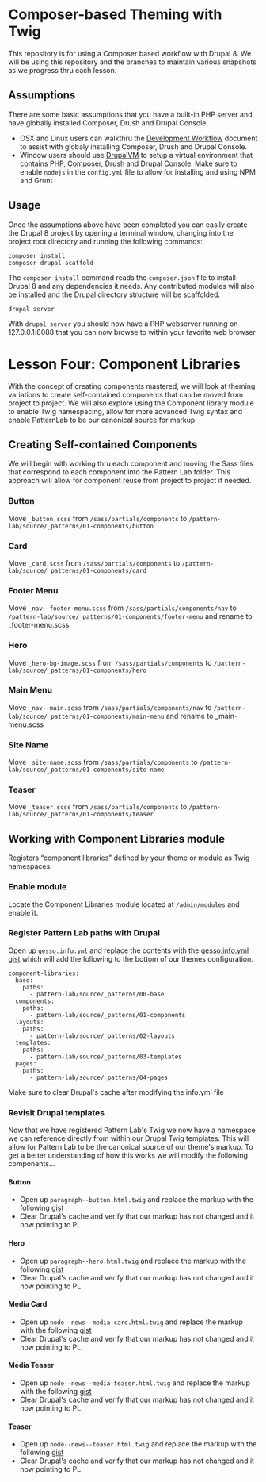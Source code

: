 # Composer-based Theming with Twig
This repository is for using a Composer based workflow with Drupal 8.  We will be using this repository and the branches to maintain various snapshots as we progress thru each lesson.

## Assumptions
There are some basic assumptions that you have a built-in PHP server and have globally installed Composer, Drush and Drupal Console.
- OSX and Linux users can walkthru the [Development Workflow](https://github.com/chazchumley/component-training/blob/master/docs/developer-workflow.pdf) document to assist with globaly installing Composer, Drush and Drupal Console.
- Window users should use [DrupalVM](https://www.drupalvm.com/) to setup a virtual environment that contains PHP, Composer, Drush and Drupal Console.  Make sure to enable `nodejs` in the `config.yml` file to allow for installing and using NPM and Grunt

## Usage
Once the assumptions above have been completed you can easily create the Drupal 8 project by opening a terminal window, changing into the project root directory and running the following commands:

```
composer install
composer drupal-scaffold
```
The `composer install` command reads the `composer.json` file to install Drupal 8 and any dependencies it needs.  Any contributed modules will also be installed and the Drupal directory structure will be scaffolded.

```
drupal server
```
With `drupal server` you should now have a PHP webserver running on 127.0.0.1:8088 that you can now browse to within your favorite web browser.

# Lesson Four: Component Libraries
With the concept of creating components mastered, we will look at theming variations to create self-contained components that can be moved from project to project.  We will also explore using the Component library module to enable Twig namespacing, allow for more advanced Twig syntax and enable PatternLab to be our canonical source for markup.

## Creating Self-contained Components
We will begin with working thru each component and moving the Sass files that correspond to each component into the Pattern Lab folder.  This approach will allow for component reuse from project to project if needed.

### Button
Move `_button.scss` from `/sass/partials/components` to `/pattern-lab/source/_patterns/01-components/button`
### Card
Move `_card.scss` from `/sass/partials/components` to `/pattern-lab/source/_patterns/01-components/card`
### Footer Menu
Move `_nav--footer-menu.scss` from `/sass/partials/components/nav` to `/pattern-lab/source/_patterns/01-components/footer-menu` and rename to _footer-menu.scss
### Hero
Move `_hero-bg-image.scss` from `/sass/partials/components` to `/pattern-lab/source/_patterns/01-components/hero`
### Main Menu
Move `_nav--main.scss` from `/sass/partials/components/nav` to `/pattern-lab/source/_patterns/01-components/main-menu` and rename to _main-menu.scss
### Site Name
Move `_site-name.scss` from `/sass/partials/components` to `/pattern-lab/source/_patterns/01-components/site-name`
### Teaser
Move `_teaser.scss` from `/sass/partials/components` to `/pattern-lab/source/_patterns/01-components/teaser`

## Working with Component Libraries module
Registers “component libraries” defined by your theme or module as Twig namespaces.
### Enable module
Locate the Component Libraries module located at `/admin/modules` and enable it.
### Register Pattern Lab paths with Drupal
Open up `gesso.info.yml` and replace the contents with the [gesso.info.yml gist](https://gist.github.com/chazchumley/c38923ca1a4d0b4662ed0f76f288d368) which will add the following to the bottom of our themes configuration.
```
component-libraries:
  base:
    paths:
      - pattern-lab/source/_patterns/00-base
  components:
    paths:
      - pattern-lab/source/_patterns/01-components
  layouts:
    paths:
      - pattern-lab/source/_patterns/02-layouts
  templates:
    paths:
      - pattern-lab/source/_patterns/03-templates
  pages:
    paths:
      - pattern-lab/source/_patterns/04-pages
```
Make sure to clear Drupal's cache after modifying the info.yml file

### Revisit Drupal templates
Now that we have registered Pattern Lab's Twig we now have a namespace we can reference directly from within our Drupal Twig templates.  This will allow for Pattern Lab to be the canonical source of our theme's markup.  To get a better understanding of how this works we will modify the following components...

#### Button
- Open up `paragraph--button.html.twig` and replace the markup with the following [gist](https://gist.github.com/chazchumley/89de44dd1ee8f04e4ef018e8f36f8c14)
- Clear Drupal's cache and verify that our markup has not changed and it now pointing to PL

#### Hero
- Open up `paragraph--hero.html.twig` and replace the markup with the following [gist](https://gist.github.com/chazchumley/33d33b8b353314b8a097c909318f32c4)
- Clear Drupal's cache and verify that our markup has not changed and it now pointing to PL

#### Media Card
- Open up `node--news--media-card.html.twig` and replace the markup with the following [gist](https://gist.github.com/chazchumley/607d6fa6ffbc4145bc17f2dedbe629fa)
- Clear Drupal's cache and verify that our markup has not changed and it now pointing to PL

#### Media Teaser
- Open up `node--news--media-teaser.html.twig` and replace the markup with the following [gist](https://gist.github.com/chazchumley/42cfba06520326305b56c2faf9f7dd87)
- Clear Drupal's cache and verify that our markup has not changed and it now pointing to PL

#### Teaser
- Open up `node--news--teaser.html.twig` and replace the markup with the following [gist](https://gist.github.com/chazchumley/3011b7bffe987707a3f04d9c99077137)
- Clear Drupal's cache and verify that our markup has not changed and it now pointing to PL

